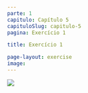 ```yaml
---
parte: 1
capitulo: Capítulo 5
capituloSlug: capitulo-5
pagina: Exercício 1

title: Exercício 1

page-layout: exercise
image:
---
```



<img src="{{site.baseurl}}/assets/graphics/content/5_1_1.png"/>
